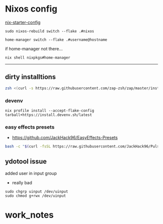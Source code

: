 # Nixos config

[nix-starter-config](https://github.com/Misterio77/nix-starter-config)

```
sudo nixos-rebuild switch --flake .#nixos
```
```
home-manager switch --flake .#username@hostname
```


if home-manager not there...
```
nix shell nixpkgs#home-manager
```
----

## dirty installtions


```zsh
zsh <(curl -s https://raw.githubusercontent.com/zap-zsh/zap/master/install.zsh) --branch release-v1
```

### devenv
```
nix profile install --accept-flake-config tarball+https://install.devenv.sh/latest

```
### easy effects presets

- https://github.com/JackHack96/EasyEffects-Presets

```sh
bash -c "$(curl -fsSL https://raw.githubusercontent.com/JackHack96/PulseEffects-Presets/master/install.sh)"
```


## ydotool issue

added user in input group

- really bad
```
sudo chgrp uinput /dev/uinput
sudo chmod g+rwx /dev/uinput
```
# work_notes

